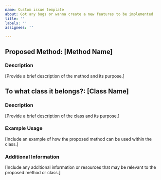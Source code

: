 ```yaml
---
name: Custom issue template
about: Got any bugs or wanna create a new features to be implemented
title: ''
labels: ''
assignees: ''

---
```


## Proposed Method: [Method Name]

### Description
[Provide a brief description of the method and its purpose.]

## To what class it belongs?: [Class Name]

### Description
[Provide a brief description of the class and its purpose.]

### Example Usage
[Include an example of how the proposed method can be used within the class.]

### Additional Information
[Include any additional information or resources that may be relevant to the proposed method or class.]

